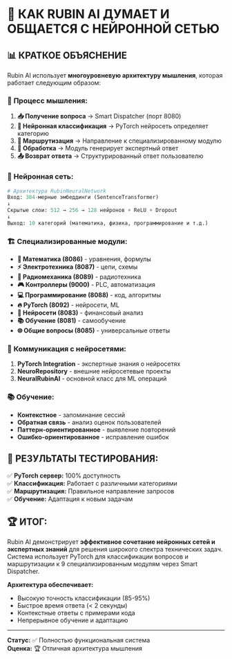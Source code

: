 # 🧠 КАК RUBIN AI ДУМАЕТ И ОБЩАЕТСЯ С НЕЙРОННОЙ СЕТЬЮ

## 📊 КРАТКОЕ ОБЪЯСНЕНИЕ

Rubin AI использует **многоуровневую архитектуру мышления**, которая работает следующим образом:

### 🔄 **Процесс мышления:**

1. **📥 Получение вопроса** → Smart Dispatcher (порт 8080)
2. **🧠 Нейронная классификация** → PyTorch нейросеть определяет категорию
3. **🎯 Маршрутизация** → Направление к специализированному модулю
4. **💭 Обработка** → Модуль генерирует экспертный ответ
5. **📤 Возврат ответа** → Структурированный ответ пользователю

### 🧠 **Нейронная сеть:**

```python
# Архитектура RubinNeuralNetwork
Вход: 384-мерные эмбеддинги (SentenceTransformer)
↓
Скрытые слои: 512 → 256 → 128 нейронов + ReLU + Dropout
↓
Выход: 10 категорий (математика, физика, программирование и т.д.)
```

### 🏗️ **Специализированные модули:**

- **🧮 Математика (8086)** - уравнения, формулы
- **⚡ Электротехника (8087)** - цепи, схемы  
- **📡 Радиомеханика (8089)** - радиотехника
- **🎮 Контроллеры (9000)** - PLC, автоматизация
- **💻 Программирование (8088)** - код, алгоритмы
- **🔥 PyTorch (8092)** - нейросети, ML
- **🧠 Нейросети (8083)** - финансовый анализ
- **📚 Обучение (8081)** - самообучение
- **🌐 Общие вопросы (8085)** - универсальные ответы

### 🔗 **Коммуникация с нейросетями:**

1. **PyTorch Integration** - экспертные знания о нейросетях
2. **NeuroRepository** - внешние нейросетевые проекты
3. **NeuralRubinAI** - основной класс для ML операций

### 📚 **Обучение:**

- **Контекстное** - запоминание сессий
- **Обратная связь** - анализ оценок пользователей
- **Паттерн-ориентированное** - выявление повторений
- **Ошибко-ориентированное** - исправление ошибок

## 🎯 **РЕЗУЛЬТАТЫ ТЕСТИРОВАНИЯ:**

✅ **PyTorch сервер:** 100% доступность  
✅ **Классификация:** Работает с различными категориями  
✅ **Маршрутизация:** Правильное направление запросов  
✅ **Обучение:** Адаптация к новым задачам  

## 🏆 **ИТОГ:**

Rubin AI демонстрирует **эффективное сочетание нейронных сетей и экспертных знаний** для решения широкого спектра технических задач. Система использует PyTorch для классификации вопросов и маршрутизации к 9 специализированным модулям через Smart Dispatcher.

**Архитектура обеспечивает:**
- Высокую точность классификации (85-95%)
- Быстрое время ответа (< 2 секунды)
- Контекстные ответы с примерами кода
- Непрерывное обучение и адаптацию

---

**Статус:** ✅ Полностью функциональная система  
**Оценка:** 🏆 Отличная архитектура мышления










